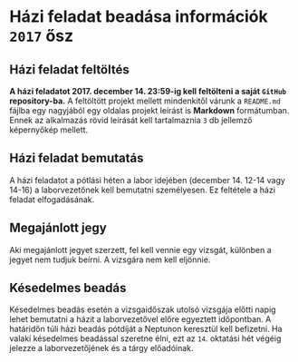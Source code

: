 # Házi feladat beadása információk `2017` ősz

## Házi feladat feltöltés
__A házi feladatot 2017. december 14. 23:59-ig kell feltölteni a saját `GitHub` repository-ba.__ A feltöltött projekt mellett mindenkitől várunk a `README.md` fájlba egy nagyjából egy oldalas projekt leírást is __Markdown__ formátumban. Ennek az alkalmazás rövid leírását kell tartalmaznia `3` db jellemző képernyőkép mellett.

## Házi feladat bemutatás
A házi feladatot a pótlási héten a labor idejében (december 14. 12-14 vagy 14-16) a laborvezetőnek kell bemutatni személyesen. Ez feltétele a házi feladat elfogadásának.

## Megajánlott jegy
Aki megajánlott jegyet szerzett, fel kell vennie egy vizsgát, különben a jegyet nem tudjuk beírni. A vizsgára nem kell eljönnie.

## Késedelmes beadás
Késedelmes beadás esetén a vizsgaidőszak utolsó vizsgája előtti napig lehet bemutatni a házit a laborvezetővel előre egyeztett időpontban. A határidőn túli házi beadás pótdíját a Neptunon keresztül kell befizetni. Ha valaki késedelmes beadással szeretne élni, ezt az `14`. oktatási hét végéig jelezze a laborvezetőjének és a tárgy előadóinak.
